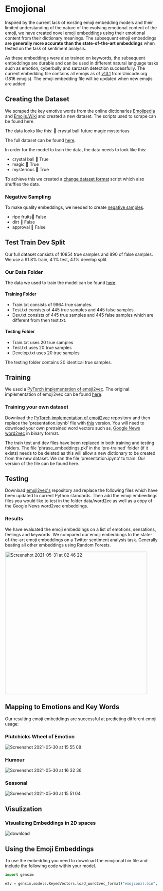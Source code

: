 # Emojional
Inspired by the current lack of existing emoji embedding models and their limited understanding of the nature of the evolving emotional content of the emoji, we have created novel emoji embeddings using their emotional content from their dictionary meanings. The subsequent emoji embeddings **are generally more accurate than the state-of-the-art embeddings** when tested on the task of sentiment analysis. 

As these embeddings were also trained on keywords, the subsequent embeddings are durable and can be used in different natural language tasks such as emotion, cyberbully and sarcasm detection successfully. The current embedding file contains all emojis as of [v13.1](https://unicode.org/emoji/charts/full-emoji-list.html) from Unicode.org (1816 emojis). The emoji embedding file will be updated when new emojis are added. 

## Creating the Dataset

We scraped the key emotive words from the online dictionaries [Emojipedia](https://emojipedia.org) and [Emojis.Wiki](https://emojis.wiki) and created a new dataset. The scripts used to scrape can be found here. 

The data looks like this:
🔮	crystal ball	future	magic	mysterious

The full dataset can be found [here](https://github.com/elenabarry/emojional/blob/main/Data/emojional%20dataset.csv).

In order for the model to train the data, the data needs to look like this:

* crystal ball	🔮	True
* magic	🔮	True
* mysterious	🔮	True

To achieve this we created a [change dataset format](https://github.com/elenabarry/emojional/blob/main/Helpful%20Scripts/Change_dataset_format.ipynb) script which also shuffles the data.

### Negative Sampling

To make quality embeddings, we needed to create [negative samples](https://github.com/elenabarry/emojional/blob/main/Helpful%20Scripts/Negative_Sampling.ipynb).

* ripe fruits🔮	False
* dirt	🔮	False
* approval	🔮	False

## Test Train Dev Split

Our full dataset consists of 10854 true samples and 890 of false samples. We use a 91.8% train, 4.1% test, 4.1% develop split.

### Our Data Folder

The data we used to train the model can be found [here](https://github.com/elenabarry/emojional/tree/main/Data). 

#### Training Folder

* Train.txt consists of 9964 true samples.
* Test.txt consists of 445 true samples and 445 false samples.
* Dev.txt consists of 445 true samples and 445 false samples which are different from then test.txt.


#### Testing Folder

* Train.txt uses 20 true samples
* Test.txt uses 20 true samples
* Develop.txt uses 20 true samples

The testing folder contains 20 identical true samples. 

## Training

We used a [PyTorch implementation of emoji2vec](https://github.com/pwiercinski/emoji2vec_pytorch). The original implementation of emoji2vec can be found [here](https://github.com/uclnlp/emoji2vec). 

### Training your own dataset
Download the [PyTorch implementation of emoji2vec](https://github.com/pwiercinski/emoji2vec_pytorch) repository and then replace the 'presentation.ipynb' file with [this](https://github.com/elenabarry/emojional/blob/main/PyTorch%20Emoji2vec/presentation.ipynb) version. You will need to download your own pretrained word vectors such as, [Google News word2vec](https://code.google.com/archive/p/word2vec/) in binary format.

The train test and dev files have been replaced in both training and testing folders. The file ‘phrase_embeddings.pkl’ in the ‘pre-trained’ folder (if it exists) needs to be deleted as this will allow a new dictionary to be created from the new dataset. We ran the file ‘presentation.ipynb’ to train. Our version of the file can be found here. 

## Testing
Download [emoji2vec's](https://github.com/uclnlp/emoji2vec) repository and replace the following files which have been updated to current Python standards. Then add the emoji embeedings files you would like to test in the folder data/word2ec as well as a copy of the Google News word2vec embeddings. 

### Results
We have evaluated the emoji embeddings on a list of emotions, sensations, feelings and keywords. 
We compared our emoji embeddings to the state-of-the-art emoji embeddings on a Twitter sentiment analysis task. Generally beating all other embeddings using Random Forests. 

<img width="467" alt="Screenshot 2021-05-31 at 02 46 22" src="https://user-images.githubusercontent.com/53048127/120128657-73741f80-c1ba-11eb-8f0e-9930e157937b.png">

## Mapping to Emotions and Key Words

Our resulting emoji embeddings are successful at predicting different emoji usage:

### Plutchicks Wheel of Emotion
![Screenshot 2021-05-30 at 15 55 08](https://user-images.githubusercontent.com/53048127/120110051-046bdc00-c164-11eb-984c-ce45643e8159.png)

### Humour
![Screenshot 2021-05-30 at 16 32 36](https://user-images.githubusercontent.com/53048127/120110279-bc998480-c164-11eb-8208-a8d8ff89adfe.png)

### Seasonal
![Screenshot 2021-05-30 at 15 51 04](https://user-images.githubusercontent.com/53048127/120110044-fa49dd80-c163-11eb-8ca6-a93a53ecacc6.png)

## Visulization

### Visualizing Embeddings in 2D spaces
![download](https://user-images.githubusercontent.com/53048127/117536197-93685700-aff1-11eb-80ae-6bc98a5a8bb4.png)

## Using the Emoji Embeddings

To use the embedding you need to download the emojional.bin file and include the following code within your model.
```python
import gensim

e2v = gensim.models.KeyedVectors.load_word2vec_format("emojional.bin", binary=True)
```
